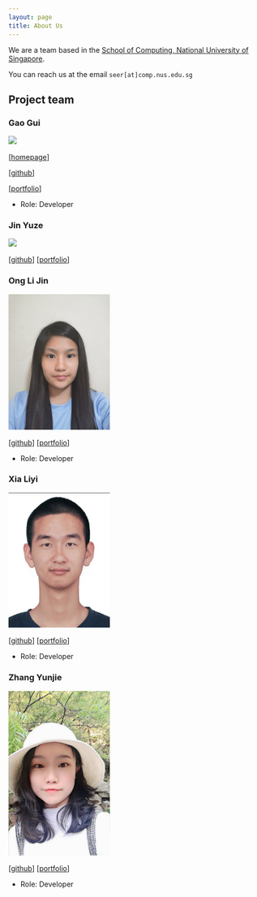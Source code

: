 ```yaml
---
layout: page
title: About Us
---
```


We are a team based in the [School of Computing, National University of Singapore](http://www.comp.nus.edu.sg).

You can reach us at the email `seer[at]comp.nus.edu.sg`

## Project team

### Gao Gui

<img src="images/perpetual09.png" width="200px">

[[homepage](https://github.com/Perpetual09)]

[[github](https://github.com/Perpetual09)]

[[portfolio](https://github.com/Perpetual09/tp)]

* Role: Developer

### Jin Yuze

<img src="images/unicornjin.png" width="200px">

[[github](https://github.com/UnicornJin)]
[[portfolio](https://ay2021s1-cs2103-t14-4.github.io/tp/team/unicornjin.html)]

### Ong Li Jin

<img src="images/onglijin.png" width="200px">

[[github](https://github.com/onglijin)]
[[portfolio](https://ay2021s1-cs2103-t14-4.github.io/tp/team/onglijin.html)]

* Role: Developer

### Xia Liyi

<img src="images/xia-liyi.png" width="200px">

[[github](http://github.com/xia-liyi)]
[[portfolio](https://ay2021s1-cs2103-t14-4.github.io/tp/team/xia-liyi.html)]

* Role: Developer

### Zhang Yunjie

<img src="images/zhang-yunjie.png" width="200px">

[[github](http://github.com/zhang-yunjie)]
[[portfolio](https://ay2021s1-cs2103-t14-4.github.io/tp/team/zhang-yunjie.html)]

* Role: Developer
